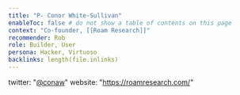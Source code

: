 ```yaml
---
title: "P- Conor White-Sullivan"
enableToc: false # do not show a table of contents on this page
context: "Co-founder, [[Roam Research]]"
recommender: Rob
role: Builder, User
persona: Hacker, Virtuoso
backlinks: length(file.inlinks) 
---
```

twitter: "[@conaw](https://twitter.com/Conaw)"
website: "https://roamresearch.com/"
